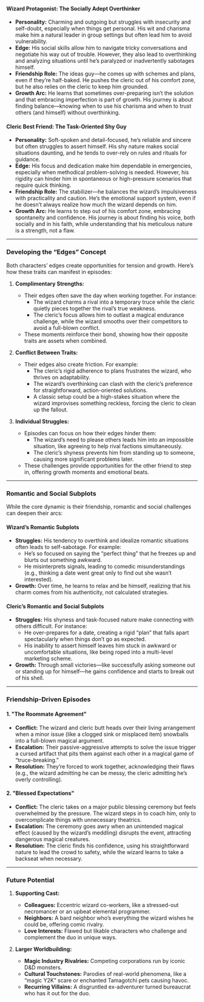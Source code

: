 #### **Wizard Protagonist: The Socially Adept Overthinker**

- **Personality:** Charming and outgoing but struggles with insecurity and self-doubt, especially when things get personal. His wit and charisma make him a natural leader in group settings but often lead him to avoid vulnerability.
- **Edge:** His social skills allow him to navigate tricky conversations and negotiate his way out of trouble. However, they also lead to overthinking and analyzing situations until he’s paralyzed or inadvertently sabotages himself.
- **Friendship Role:** The ideas guy—he comes up with schemes and plans, even if they’re half-baked. He pushes the cleric out of his comfort zone, but he also relies on the cleric to keep him grounded.
- **Growth Arc:** He learns that sometimes over-preparing isn’t the solution and that embracing imperfection is part of growth. His journey is about finding balance—knowing when to use his charisma and when to trust others (and himself) without overthinking.

#### **Cleric Best Friend: The Task-Oriented Shy Guy**

- **Personality:** Soft-spoken and detail-focused, he’s reliable and sincere but often struggles to assert himself. His shy nature makes social situations daunting, and he tends to over-rely on rules and rituals for guidance.
- **Edge:** His focus and dedication make him dependable in emergencies, especially when methodical problem-solving is needed. However, his rigidity can hinder him in spontaneous or high-pressure scenarios that require quick thinking.
- **Friendship Role:** The stabilizer—he balances the wizard’s impulsiveness with practicality and caution. He’s the emotional support system, even if he doesn’t always realize how much the wizard depends on him.
- **Growth Arc:** He learns to step out of his comfort zone, embracing spontaneity and confidence. His journey is about finding his voice, both socially and in his faith, while understanding that his meticulous nature is a strength, not a flaw.

---

### Developing the “Edges” Concept

Both characters’ edges create opportunities for tension and growth. Here’s how these traits can manifest in episodes:

1. **Complimentary Strengths:**
    
    - Their edges often save the day when working together. For instance:
        - The wizard charms a rival into a temporary truce while the cleric quietly pieces together the rival’s true weakness.
        - The cleric’s focus allows him to outlast a magical endurance challenge, while the wizard smooths over their competitors to avoid a full-blown conflict.
    - These moments reinforce their bond, showing how their opposite traits are assets when combined.

1. **Conflict Between Traits:**
    
    - Their edges also create friction. For example:
        - The cleric’s rigid adherence to plans frustrates the wizard, who thrives on adaptability.
        - The wizard’s overthinking can clash with the cleric’s preference for straightforward, action-oriented solutions.
        - A classic setup could be a high-stakes situation where the wizard improvises something reckless, forcing the cleric to clean up the fallout.

1. **Individual Struggles:**
    
    - Episodes can focus on how their edges hinder them:
        - The wizard’s need to please others leads him into an impossible situation, like agreeing to help rival factions simultaneously.
        - The cleric’s shyness prevents him from standing up to someone, causing more significant problems later.
    - These challenges provide opportunities for the other friend to step in, offering growth moments and emotional beats.

---

### Romantic and Social Subplots

While the core dynamic is their friendship, romantic and social challenges can deepen their arcs:

#### **Wizard’s Romantic Subplots**

- **Struggles:** His tendency to overthink and idealize romantic situations often leads to self-sabotage. For example:
    - He’s so focused on saying the “perfect thing” that he freezes up and blurts out something awkward.
    - He misinterprets signals, leading to comedic misunderstandings (e.g., thinking a date went great only to find out she wasn’t interested).
- **Growth:** Over time, he learns to relax and be himself, realizing that his charm comes from his authenticity, not calculated strategies.

#### **Cleric’s Romantic and Social Subplots**

- **Struggles:** His shyness and task-focused nature make connecting with others difficult. For instance:
    - He over-prepares for a date, creating a rigid “plan” that falls apart spectacularly when things don’t go as expected.
    - His inability to assert himself leaves him stuck in awkward or uncomfortable situations, like being roped into a multi-level marketing scheme.
- **Growth:** Through small victories—like successfully asking someone out or standing up for himself—he gains confidence and starts to break out of his shell.

---

### Friendship-Driven Episodes

#### 1. **"The Roommate Agreement"**

- **Conflict:** The wizard and cleric butt heads over their living arrangement when a minor issue (like a clogged sink or misplaced item) snowballs into a full-blown magical argument.
- **Escalation:** Their passive-aggressive attempts to solve the issue trigger a cursed artifact that pits them against each other in a magical game of “truce-breaking.”
- **Resolution:** They’re forced to work together, acknowledging their flaws (e.g., the wizard admitting he can be messy, the cleric admitting he’s overly controlling).

#### 2. **"Blessed Expectations"**

- **Conflict:** The cleric takes on a major public blessing ceremony but feels overwhelmed by the pressure. The wizard steps in to coach him, only to overcomplicate things with unnecessary theatrics.
- **Escalation:** The ceremony goes awry when an unintended magical effect (caused by the wizard’s meddling) disrupts the event, attracting dangerous magical creatures.
- **Resolution:** The cleric finds his confidence, using his straightforward nature to lead the crowd to safety, while the wizard learns to take a backseat when necessary.

---

### Future Potential

1. **Supporting Cast:**
    
    - **Colleagues:** Eccentric wizard co-workers, like a stressed-out necromancer or an upbeat elemental programmer.
    - **Neighbors:** A bard neighbor who’s everything the wizard wishes he could be, offering comic rivalry.
    - **Love Interests:** Flawed but likable characters who challenge and complement the duo in unique ways.

1. **Larger Worldbuilding:**
    
    - **Magic Industry Rivalries:** Competing corporations run by iconic D&D monsters.
    - **Cultural Touchstones:** Parodies of real-world phenomena, like a “magic Y2K” scare or enchanted Tamagotchi pets causing havoc.
    - **Recurring Villains:** A disgruntled ex-adventurer turned bureaucrat who has it out for the duo.
